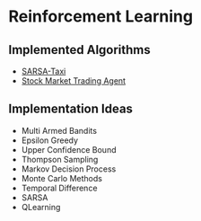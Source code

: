 # Reinforcement Learning

## Implemented Algorithms

- [SARSA-Taxi](https://github.com/hkcs1206/MindWave/blob/39e62352d46b95e6d2ca8f80d0b119e2def64483/Reinforcement%20Learning/SARSA-Taxi/SARSA-Taxi.ipynb)
- [Stock Market Trading Agent](https://github.com/ayush-09/MindWave/blob/local/Reinforcement%20Learning/Stock%20market%20trader%20Agent/Strock_Market_Trader_Agent.ipynb)
  
## Implementation Ideas

- Multi Armed Bandits
- Epsilon Greedy
- Upper Confidence Bound
- Thompson Sampling
- Markov Decision Process
- Monte Carlo Methods
- Temporal Difference
- SARSA
- QLearning
